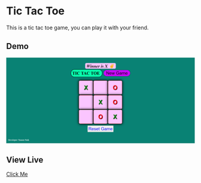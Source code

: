 # Tic Tac Toe
This is a tic tac toe game, you can play it with your friend.

## Demo
<img src="Images/Demo.png" alt="Demo img">

## View Live
<a href="https://yaseen-naik.github.io/Tic-Tac-Toe/">Click Me</a>

